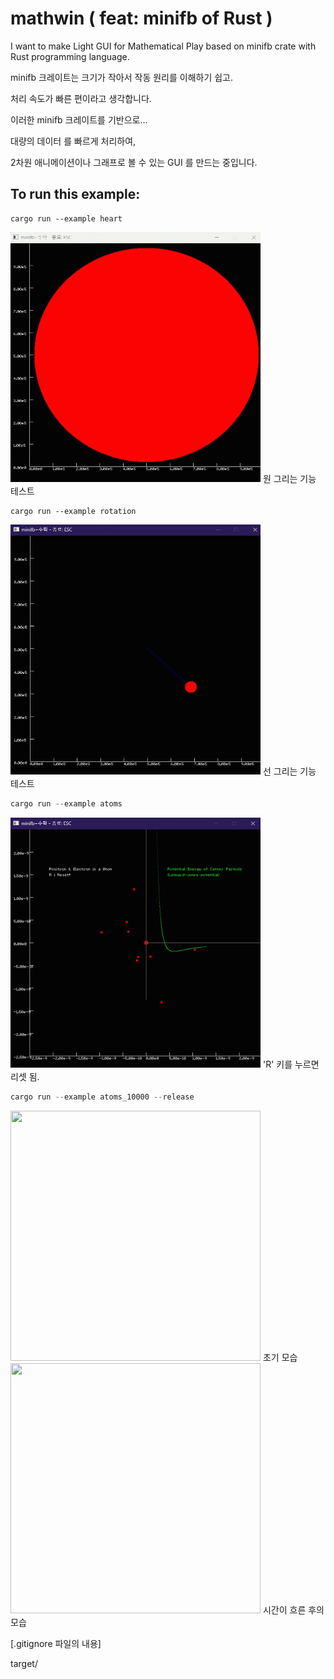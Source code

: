 # mathwin ( feat: minifb of Rust )

I want to make Light GUI for Mathematical Play based on minifb crate with Rust programming language.

minifb 크레이트는 크기가 작아서 작동 원리를 이해하기 쉽고.

처리 속도가 빠른 편이라고 생각합니다.

이러한 minifb 크레이트를 기반으로... 

대량의 데이터 를 빠르게 처리하여,

2차원 애니메이션이나 그래프로 볼 수 있는 GUI 를 만드는 중입니다.



## To run this example:

```
cargo run --example heart
```
<img src="pic/heart.gif" width="400" height="400"/>
원 그리는 기능 테스트




```
cargo run --example rotation
```

<img src="pic/rotation.gif" width="400" height="400"/>
선 그리는 기능 테스트




```rust
cargo run --example atoms
```

<img src="pic/atoms.gif" width="400" height="400"/>
'R' 키를 누르면 리셋 됨.



```rust
cargo run --example atoms_10000 --release
```
 
<img src="pic/atoms_10000.gif" width="400" height="400"/>
초기 모습

<img src="pic/atoms_10000-2.gif" width="400" height="400"/>
시간이 흐른 후의 모습




[.gitignore 파일의 내용]

target/
